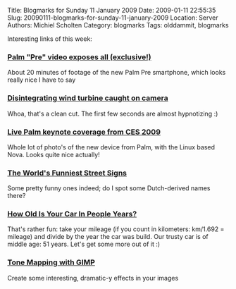 Title: Blogmarks for Sunday 11 January 2009
Date: 2009-01-11 22:55:35
Slug: 20090111-blogmarks-for-sunday-11-january-2009
Location: Server
Authors: Michiel Scholten
Category: blogmarks
Tags: olddammit, blogmarks

<p>Interesting links of this week:</p>
<h3><a href="http://mytreo.net/treo-and-palm-news/palm-pre-video-exposes-all-exclusive/">Palm "Pre" video exposes all (exclusive!)</a></h3>
<p>About 20 minutes of footage of the new Palm Pre smartphone, which looks really nice I have to say</p>
<h3><a href="http://www.theregister.co.uk/2008/02/27/disintegrating_turbine/">Disintegrating wind turbine caught on camera</a></h3>
<p>Whoa, that's a clean cut. The first few seconds are almost hypnotizing :)</p>
<h3><a href="http://live.gdgt.com/2009/01/08/live-palm-keynote-coverage-from-ces-2009/">Live Palm keynote coverage from CES 2009</a></h3>
<p>Whole lot of photo's of the new device from Palm, with the Linux based Nova. Looks quite nice actually!</p>
<h3><a href="http://jalopnik.com/5124431/the-worlds-funniest-street-signs?skyline=true">The World's Funniest Street Signs</a></h3>
<p>Some pretty funny ones indeed; do I spot some Dutch-derived names there?</p>
<h3><a href="http://jalopnik.com/5121491/how-old-is-your-car-in-people-years">How Old Is Your Car In People Years?</a></h3>
<p>That's rather fun: take your mileage (if you count in kilometers: km/1.692 = mileage) and divide by the year the car was build. Our trusty car is of middle age: 51 years. Let's get some more out of it :)</p>
<h3><a href="http://blog.tasuki.org/tone-mapping-with-gimp/">Tone Mapping with GIMP</a></h3>
<p>Create some interesting, dramatic-y effects in your images</p>
